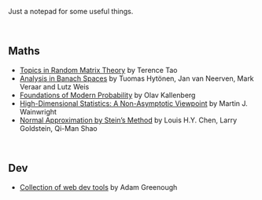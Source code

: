 Just a notepad for some useful things.

&nbsp;

## Maths
- [Topics in Random Matrix Theory](https://terrytao.files.wordpress.com/2011/02/matrix-book.pdf) by Terence Tao
- [Analysis in Banach Spaces](https://link.springer.com/book/10.1007/978-3-319-48520-1) by Tuomas Hytönen, Jan van Neerven, Mark Veraar and Lutz Weis
- [Foundations of Modern Probability](https://link.springer.com/book/10.1007/978-3-030-61871-1) by Olav Kallenberg
- [High-Dimensional Statistics: A Non-Asymptotic Viewpoint](https://www.cambridge.org/core/books/highdimensional-statistics/8A91ECEEC38F46DAB53E9FF8757C7A4E) by Martin J. Wainwright
- [Normal Approximation by Stein’s Method](https://link.springer.com/book/10.1007/978-3-642-15007-4) by Louis H.Y. Chen, Larry Goldstein, Qi-Man Shao


&nbsp;

## Dev
- [Collection of web dev tools](https://toolkit.addy.codes/) by Adam Greenough 